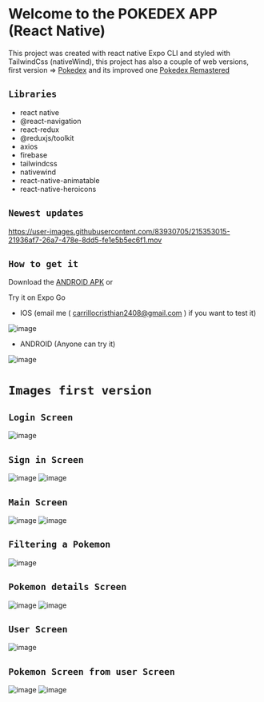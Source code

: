 # Welcome to the POKEDEX APP (React Native)

This project was created with react native Expo CLI and styled with TailwindCss (nativeWind), this project has also a couple of web versions, first version => [Pokedex](https://cristhiandcl.github.io/pokedex-app/) and its improved one [Pokedex Remastered](https://cristhiandcl.github.io/pokedex-app-remastered/)

## `Libraries`

* react native
* @react-navigation
* react-redux
* @reduxjs/toolkit
* axios
* firebase
* tailwindcss
* nativewind
* react-native-animatable
* react-native-heroicons

## `Newest updates`

https://user-images.githubusercontent.com/83930705/215353015-21936af7-26a7-478e-8dd5-fe1e5b5ec6f1.mov

## `How to get it`

Download the [ANDROID APK](https://expo.dev/accounts/thejokercompany/projects/pokedex/builds/35cf2bf2-d70e-476c-9f0c-93f7ba3b0daf) or 

Try it on Expo Go

* IOS (email me ( carrillocristhian2408@gmail.com ) if you want to test it)

![image](https://user-images.githubusercontent.com/83930705/214144351-4335fb68-2f18-4bc8-97f7-16f335e77545.png)

* ANDROID (Anyone can try it)

![image](https://user-images.githubusercontent.com/83930705/214144022-3348e549-f60c-41f6-a687-5343143964bd.png)

# `Images first version`

## `Login Screen`
![image](https://user-images.githubusercontent.com/83930705/214382397-b8d7f0a8-c7ec-4152-a4bc-4e412d529ddc.png)

## `Sign in Screen`
![image](https://user-images.githubusercontent.com/83930705/214382543-6b4e1c66-ed95-4710-aefd-5da25957f63a.png)
![image](https://user-images.githubusercontent.com/83930705/214382670-e2d9c03b-6cd0-4221-ba3f-8cec53f7c50e.png)

## `Main Screen`
![image](https://user-images.githubusercontent.com/83930705/214382785-794a33f9-3391-4585-afc5-bce83a7fd67c.png)
![image](https://user-images.githubusercontent.com/83930705/214382935-4301f7f8-19f8-4f30-89ec-24244b3e82d0.png)

## `Filtering a Pokemon`

![image](https://user-images.githubusercontent.com/83930705/214383124-8d856ab0-84d2-4222-80b4-7031711130e6.png)


## `Pokemon details Screen`

![image](https://user-images.githubusercontent.com/83930705/214383277-acfe4dfa-b3e4-4a19-9773-46e86c0c399c.png)
![image](https://user-images.githubusercontent.com/83930705/214384631-a3aa2169-4332-4e3f-864c-5dab87e679c5.png)


## `User Screen`
![image](https://user-images.githubusercontent.com/83930705/214383452-76e9748d-09a5-44c9-bead-4b91bb635ea3.png)

## `Pokemon Screen from user Screen`
![image](https://user-images.githubusercontent.com/83930705/214383607-c7e19f02-84ac-4aed-a924-33b8e891b387.png)
![image](https://user-images.githubusercontent.com/83930705/214386518-f4ddfdce-77a1-4ff9-a799-6d0f5e9580b6.png)


